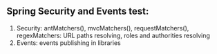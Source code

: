 ## Spring Security and Events test:

1. Security: antMatchers(), mvcMatchers(), requestMatchers(), regexMatchers:
URL paths resolving, roles and authorities resolving
2. Events: events publishing in libraries
